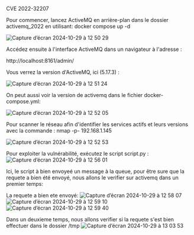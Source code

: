 CVE 2022-32207

Pour commencer, lancez ActiveMQ en arrière-plan dans le dossier activemq_2022 en utilisant:
docker compose up -d

![Capture d’écran 2024-10-29 à 12 50 29](https://github.com/user-attachments/assets/4b41d643-0f8f-428c-8947-7d262ad6d675)

Accédez ensuite à l'interface ActiveMQ dans un navigateur à l'adresse :

http://localhost:8161/admin/

Vous verrez la version d'ActiveMQ, ici (5.17.3) :

![Capture d’écran 2024-10-29 à 12 51 24](https://github.com/user-attachments/assets/e3102a17-2498-43ed-b2f8-6fc7734b9407)

On peut aussi voir la version de activemq dans le fichier docker-compose.yml:

![Capture d’écran 2024-10-29 à 12 52 05](https://github.com/user-attachments/assets/75a8b851-0764-4f93-b1c9-d5dad932761b)


Pour scanner le réseau afin d'identifier les services actifs et leurs versions avec la commande :
nmap -p- 192.168.1.145

![Capture d’écran 2024-10-29 à 12 52 53](https://github.com/user-attachments/assets/25f4b9ef-635b-4b9a-9c9d-45d6ca0e4f06)

Pour exploiter la vulnérabilité, exécutez le script script.py :
![Capture d’écran 2024-10-29 à 12 56 01](https://github.com/user-attachments/assets/8f139196-2840-4bf0-b39c-e16808600e7e)

Ici, le script à bien envoyeé un message à la queue, pour être sure que la requete a bien été envoyé, nous allons le verifier sur activemq dans un premier temps:

La requete a bien ete envoyé:
![Capture d’écran 2024-10-29 à 12 58 07](https://github.com/user-attachments/assets/ca620ecc-9043-4265-9316-f525c44d2ce3)
![Capture d’écran 2024-10-29 à 12 59 10](https://github.com/user-attachments/assets/42b7ae8a-1b3f-4f84-a0bd-66184985385a)
![Capture d’écran 2024-10-29 à 12 59 40](https://github.com/user-attachments/assets/90f92cc9-1918-4ace-9e76-e6801a8800e7)

Dans un deuxieme temps, nous allons verifier si la requete s'est bien effectuer dans le dossier /tmp
![Capture d’écran 2024-10-29 à 13 03 53](https://github.com/user-attachments/assets/2328cf63-56cf-4d6b-b93b-7a4d67e4a7fb)



